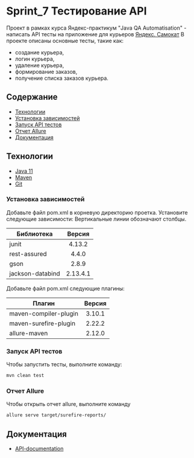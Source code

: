 # Sprint_7 Тестирование API
Проект в рамках курса Яндекс-практикум "Java QA Automatisation" - написать API тесты на приложение для курьеров [Яндекс. Самокат](https://qa-scooter.praktikum-services.ru/)
В проекте описаны основные тесты, такие как:
- создание курьера,
- логин курьера,
- удаление курьера,
- формирование заказов,
- получение списка заказов курьера.

## Содержание
- [Технологии](#Технологии)
- [Установка зависимостей](#Зависимости)
- [Запуск API тестов](#API)
- [Отчет Allure](#Allure)
- [Документация](#Документация)

## Технологии
- [Java 11](https://www.oracle.com/cis/java/technologies/javase/jdk11-archive-downloads.html)
- [Maven](https://mvnrepository.com/)
- [Git](https://github.com/)


### Установка зависимостей
Добавьте файл pom.xml в корневую директорию проетка. Установите следующие зависимости:
Вертикальные линии обозначают столбцы.

| Библиотека          |  Версия  |  
|---------------------|:--------:| 
| junit               |  4.13.2  |
| rest-assured        |  4.4.0   |
| gson                |  2.8.9   |
| jackson-databind    | 2.13.4.1 |

Добавьте файл pom.xml следующие плагины:

| Плагин                | Версия |  
|-----------------------|:------:| 
| maven-compiler-plugin | 3.10.1 |
| maven-surefire-plugin | 2.22.2 |
| allure-maven          | 2.12.0 |


### Запуск API тестов
Чтобы запустить тесты, выполните команду:
```sh
mvn clean test
```

### Отчет Allure
Чтобы открыть отчет allure, выполните команду
```sh
allure serve target/surefire-reports/
```

## Документация
- [API-documentation](https://qa-scooter.praktikum-services.ru/docs/)
